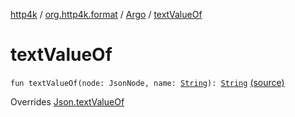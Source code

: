 [http4k](../../index.md) / [org.http4k.format](../index.md) / [Argo](index.md) / [textValueOf](./text-value-of.md)

# textValueOf

`fun textValueOf(node: JsonNode, name: `[`String`](https://kotlinlang.org/api/latest/jvm/stdlib/kotlin/-string/index.html)`): `[`String`](https://kotlinlang.org/api/latest/jvm/stdlib/kotlin/-string/index.html) [(source)](https://github.com/http4k/http4k/blob/master/http4k-format-argo/src/main/kotlin/org/http4k/format/Argo.kt#L64)

Overrides [Json.textValueOf](../-json/text-value-of.md)

